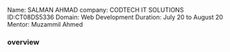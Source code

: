 Name: SALMAN AHMAD
company: CODTECH IT SOLUTIONS
ID:CT08DS5336
Domain: Web Development
Duration: July 20 to August 20
Mentor: Muzammil Ahmed

### overview

